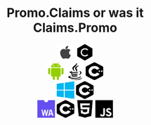 <h1 align="center"><strong>Promo.Claims or was it Claims.Promo</strong></h1>
<p align="center">
  <img width="40" height="40" src="apple.png">
  <img width="40" height="40" src="c.png">
      <br/>
  <img width="40" height="40" src="android.png">
    <img width="40" height="40" src="java.png">
    <img width="40" height="40" src="cplusplus.png">
    <br/>
  <img width="40" height="40" src="microsoft.png">
  <img width="40" height="40" src="cplusplus.png">
  <br/>
  <img width="40" height="40" src="webassembly.png">
    <img width="40" height="40" src="cplusplus.png">
  <img width="40" height="40" src="html5.png">
  <img width="40" height="40" src="javascript.png">
</p>
